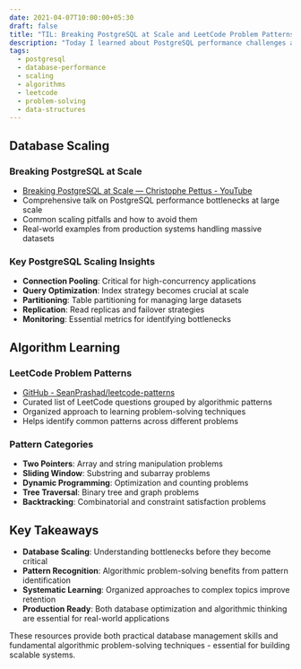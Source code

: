 ```yaml
---
date: 2021-04-07T10:00:00+05:30
draft: false
title: "TIL: Breaking PostgreSQL at Scale and LeetCode Problem Patterns"
description: "Today I learned about PostgreSQL performance challenges at scale and discovered a curated collection of LeetCode problems organized by common algorithmic patterns."
tags:
  - postgresql
  - database-performance
  - scaling
  - algorithms
  - leetcode
  - problem-solving
  - data-structures
---
```


## Database Scaling

### Breaking PostgreSQL at Scale
- [Breaking PostgreSQL at Scale — Christophe Pettus - YouTube](https://youtu.be/XUkTUMZRBE8)
- Comprehensive talk on PostgreSQL performance bottlenecks at large scale
- Common scaling pitfalls and how to avoid them
- Real-world examples from production systems handling massive datasets

### Key PostgreSQL Scaling Insights
- **Connection Pooling**: Critical for high-concurrency applications
- **Query Optimization**: Index strategy becomes crucial at scale
- **Partitioning**: Table partitioning for managing large datasets
- **Replication**: Read replicas and failover strategies
- **Monitoring**: Essential metrics for identifying bottlenecks

## Algorithm Learning

### LeetCode Problem Patterns
- [GitHub - SeanPrashad/leetcode-patterns](https://github.com/SeanPrashad/leetcode-patterns)
- Curated list of LeetCode questions grouped by algorithmic patterns
- Organized approach to learning problem-solving techniques
- Helps identify common patterns across different problems

### Pattern Categories
- **Two Pointers**: Array and string manipulation problems
- **Sliding Window**: Substring and subarray problems
- **Dynamic Programming**: Optimization and counting problems
- **Tree Traversal**: Binary tree and graph problems
- **Backtracking**: Combinatorial and constraint satisfaction problems

## Key Takeaways

- **Database Scaling**: Understanding bottlenecks before they become critical
- **Pattern Recognition**: Algorithmic problem-solving benefits from pattern identification
- **Systematic Learning**: Organized approaches to complex topics improve retention
- **Production Ready**: Both database optimization and algorithmic thinking are essential for real-world applications

These resources provide both practical database management skills and fundamental algorithmic problem-solving techniques - essential for building scalable systems.